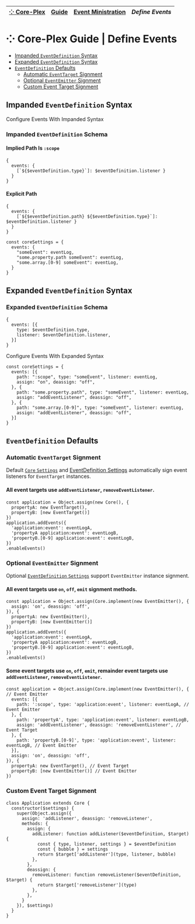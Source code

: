 | [⁘ Core-Plex](../../../../README.md) | [Guide](../../index.md) | [Event Ministration](../index.md) | *Define Events* |
| :-- | :-- | :-- | :-- |
# ⁘ Core-Plex Guide \| Define Events
 - [Impanded `EventDefinition` Syntax](#impanded-eventdefinition-syntax)
 - [Expanded `EventDefinition` Syntax](#expanded-eventdefinition-syntax)
 - [`EventDefinition` Defaults](#event-definition-defaults)
   - [Automatic `EventTarget` Signment](#automatic-eventtarget-signment)
   - [Optional `EventEmitter` Signment](#optional-eventemitter-signment)
   - [Custom Event Target Signment](#custom-event-target-signment)
## Impanded `EventDefinition` Syntax
Configure Events With Impanded Syntax
### Impanded `EventDefinition` Schema
#### Implied Path Is `:scope`
```
{
  events: {
    [`${$eventDefinition.type}`]: $eventDefinition.listener }
  }
}
```
#### Explicit Path
```
{
  events: {
    [`${$eventDefinition.path} ${$eventDefinition.type}`]: $eventDefinition.listener }
  }
}
```

```
const coreSettings = {
  events: {
    "someEvent": eventLog,
    "some.property.path someEvent": eventLog,
    "some.array.[0-9] someEvent": eventLog,
  }
}
```
## Expanded `EventDefinition` Syntax
### Expanded `EventDefinition` Schema
```
{
  events: [{
    type: $eventDefinition.type,
    listener: $eventDefinition.listener,
  }]
}
```
Configure Events With Expanded Syntax
```
const coreSettings = {
  events: [{
    path: ":scope", type: "someEvent", listener: eventLog,
    assign: "on", deassign: "off",
  }, {
    path: "some.property.path", type: "someEvent", listener: eventLog,
    assign: "addEventListener", deassign: "off",
  }, {
    path: "some.array.[0-9]", type: "someEvent", listener: eventLog,
    assign: "addEventListener", deassign: "off",
  }]
}
```

## `EventDefinition` Defaults
### Automatic `EventTarget` Signment
Default [`Core` `Settings`](../../api/core/settings/index.md) and [EventDefinition Settings](../../api/core/event-definition/settings/index.md) automatically sign event listeners for `EventTarget` instances.   

#### **All event targets use `addEventListener`, `removeEventListener`**.  
```
const application = Object.assign(new Core(), {
  propertyA: new EventTarget(),
  propertyB: [new EventTarget()]
})
application.addEvents({
  'application:event': eventLogA,
  'propertyA application:event': eventLogB,
  'propertyB.[0-9] application:event': eventLogB,
})
.enableEvents()
```

### Optional `EventEmitter` Signment
Optional [`EventDefinition` `Settings`](../../api/core/event-definition/settings/index.md) support `EventEmitter` instance signment.  

#### **All event targets** use `on`, `off`, `emit` signment methods.  
```
const application = Object.assign(Core.implement(new EventEmitter(), {
  assign: 'on', deassign: 'off', 
}), {
  propertyA: new EventEmitter(),
  propertyB: [new EventEmitter()]
})
application.addEvents({
  'application:event': eventLogA,
  'propertyA application:event': eventLogB,
  'propertyB.[0-9] application:event': eventLogB,
})
.enableEvents()
```
#### **Some event targets** use `on`, `off`, `emit`, **remainder event targets** use `addEventListener`, `removeEventListener`.  
```
const application = Object.assign(Core.implement(new EventEmitter(), { // Event Emitter
  events: [{
    path: ':scope', type: 'application:event', listener: eventLogA, // Event Emitter
  }, {
    path: 'propertyA', type: 'application:event', listener: eventLogB,
    assign: 'addEventListener', deassign: 'removeEventListener', // Event Target
  }, {
    path: 'propertyB.[0-9]', type: 'application:event', listener: eventLogB, // Event Emitter
  }],
  assign: 'on', deassign: 'off',
}), {
  propertyA: new EventTarget(), // Event Target
  propertyB: [new EventEmitter()] // Event Emitter
})
```

### Custom Event Target Signment
```
class Application extends Core {
  constructor($settings) {
    super(Object.assign({
      assign: 'addListener', deassign: 'removeListener', 
      methods: {
        assign: {
          addListener: function addListener($eventDefinition, $target) {
            const { type, listener, settings } = $eventDefinition
            const { bubble } = settings
            return $target['addListener'](type, listener, bubble)
          },
        },
        deassign: {
          removeListener: function removeListener($eventDefinition, $target) {
            return $target['removeListener'](type)
          },
        },
      }
    }), $settings)
  }
}

```